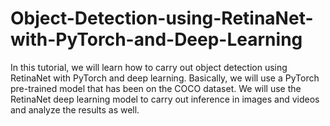 # Object-Detection-using-RetinaNet-with-PyTorch-and-Deep-Learning

In this tutorial, we will learn how to carry out object detection using RetinaNet with PyTorch and deep learning. Basically, we will use a PyTorch pre-trained model that has been on the COCO dataset. We will use the RetinaNet deep learning model to carry out inference in images and videos and analyze the results as well.
